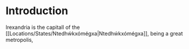 # Introduction
Irexandria is the capitall of the [[Locations/States/Ntedhẃkxómégxa|Ntedhẃkxómégxa]], being a great metropolis, 